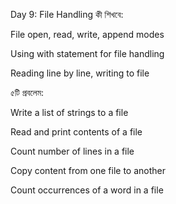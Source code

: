Day 9: File Handling
কী শিখবে:

File open, read, write, append modes

Using with statement for file handling

Reading line by line, writing to file

৫টি প্রবলেম:

Write a list of strings to a file

Read and print contents of a file

Count number of lines in a file

Copy content from one file to another

Count occurrences of a word in a file
